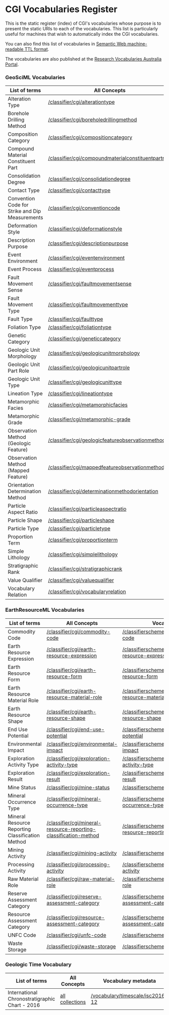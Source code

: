 # CGI Vocabularies Register

This is the static register (index) of CGI's vocabularies whose purpose is to present the static URIs to each of the vocabularies. This list is particularly useful for machines that wish to automatically index the CGI vocabularies.

You can also find this list of vocabularies in [Semantic Web machine-readable TTL format](http://resource.geosciml.org/def/voc/?_format=text/turtle).

The vocabularies are also published at the [Research Vocabularies Australia Portal](https://vocabs.ands.org.au/search/#!/?q=&p=1&publisher=CGI%20Geoscience%20Terminology%20Working%20Group).

### GeoSciML Vocabularies

List of terms | All Concepts | Vocabulary metadata | 
 ------------ |  ------------ | ----------- |
Alteration Type  | [/classifier/cgi/alterationtype](http://resource.geosciml.org/classifier/cgi/alterationtype) | [/classifierscheme/cgi/2016.01/alterationtype](http://resource.geosciml.org/classifierscheme/cgi/2016.01/alterationtype) |
Borehole Drilling Method | [/classifier/cgi/boreholedrillingmethod](http://resource.geosciml.org/classifier/cgi/boreholedrillingmethod) | [/classifierscheme/cgi/2016.01/boreholedrillingmethod](http://resource.geosciml.org/classifierscheme/cgi/2016.01/boreholedrillingmethod) | 
Composition Category | [/classifier/cgi/compositioncategory](http://resource.geosciml.org/classifier/cgi/compositioncategory) | [/classifierscheme/cgi/2016.01/compositioncategory](http://resource.geosciml.org/classifierscheme/cgi/2016.01/compositioncategory) |
Compound Material Constituent Part | [/classifier/cgi/compoundmaterialconstituentpartrole](http://resource.geosciml.org/classifier/cgi/compoundmaterialconstituentpartrole) | [/classifierscheme/cgi/2016.01/compoundmaterialconstituentpartrole](http://resource.geosciml.org/classifierscheme/cgi/2016.01/compoundmaterialconstituentpartrole) |
Consolidation Degree | [/classifier/cgi/consolidationdegree](http://resource.geosciml.org/classifier/cgi/consolidationdegree) | [/classifierscheme/cgi/2016.01/consolidationdegree](http://resource.geosciml.org/classifierscheme/cgi/2016.01/consolidationdegree) |
Contact Type | [/classifier/cgi/contacttype](http://resource.geosciml.org/classifier/cgi/contacttype) | [/classifierscheme/cgi/2016.01/contacttype](http://resource.geosciml.org/classifierscheme/cgi/2016.01/contacttype) |
Convention Code for Strike and Dip Measurements | [/classifier/cgi/conventioncode](http://resource.geosciml.org/classifier/cgi/conventioncode) | [/classifierscheme/cgi/2016.01/conventioncode](http://resource.geosciml.org/classifierscheme/cgi/2016.01/conventioncode) |
Deformation Style | [/classifier/cgi/deformationstyle](http://resource.geosciml.org/classifier/cgi/deformationstyle) | [/classifierscheme/cgi/2016.01/deformationstyle](http://resource.geosciml.org/classifierscheme/cgi/2016.01/deformationstyle) |
Description Purpose | [/classifier/cgi/descriptionpurpose](http://resource.geosciml.org/classifier/cgi/descriptionpurpose) | [/classifierscheme/cgi/2016.01/descriptionpurpose](http://resource.geosciml.org/classifierscheme/cgi/2016.01/descriptionpurpose) |
Event Environment | [/classifier/cgi/eventenvironment](http://resource.geosciml.org/classifier/cgi/eventenvironment) | [/classifierscheme/cgi/2016.01/eventenvironment](http://resource.geosciml.org/classifierscheme/cgi/2016.01/eventenvironment) |
Event Process | [/classifier/cgi/eventprocess](http://resource.geosciml.org/classifier/cgi/eventprocess) | [/classifierscheme/cgi/2016.01/eventprocess](http://resource.geosciml.org/classifierscheme/cgi/2016.01/eventprocess) |
Fault Movement Sense | [/classifier/cgi/faultmovementsense](http://resource.geosciml.org/classifier/cgi/faultmovementsense) | [/classifierscheme/cgi/2016.01/faultmovementsense](http://resource.geosciml.org/classifierscheme/cgi/2016.01/faultmovementsense) |
Fault Movement Type | [/classifier/cgi/faultmovementtype](http://resource.geosciml.org/classifier/cgi/faultmovementtype) | [/classifierscheme/cgi/2016.01/faultmovementtype](http://resource.geosciml.org/classifierscheme/cgi/2016.01/faultmovementtype) |
Fault Type | [/classifier/cgi/faulttype](http://resource.geosciml.org/classifier/cgi/faulttype) | [/classifierscheme/cgi/2016.01/faulttype](http://resource.geosciml.org/classifierscheme/cgi/2016.01/faulttype) |
Foliation Type | [/classifier/cgi/foliationtype](http://resource.geosciml.org/classifier/cgi/foliationtype) | [/classifierscheme/cgi/2016.01/foliationtype](http://resource.geosciml.org/classifierscheme/cgi/2016.01/foliationtype) |
Genetic Category | [/classifier/cgi/geneticcategory](http://resource.geosciml.org/classifier/cgi/geneticcategory) | [/classifierscheme/cgi/2016.01/geneticcategory](http://resource.geosciml.org/classifierscheme/cgi/2016.01/geneticcategory) |
Geologic Unit Morphology | [/classifier/cgi/geologicunitmorphology](http://resource.geosciml.org/classifier/cgi/geologicunitmorphology) | [/classifierscheme/cgi/2016.01/geologicunitmorphology](http://resource.geosciml.org/classifierscheme/cgi/2016.01/geologicunitmorphology) |
Geologic Unit Part Role | [/classifier/cgi/geologicunitpartrole](http://resource.geosciml.org/classifier/cgi/geologicunitpartrole) | [/classifierscheme/cgi/2016.01/geologicunitpartrole](http://resource.geosciml.org/classifierscheme/cgi/2016.01/geologicunitpartrole) |
Geologic Unit Type | [/classifier/cgi/geologicunittype](http://resource.geosciml.org/classifier/cgi/geologicunittype) | [/classifierscheme/cgi/2016.01/geologicunittype](http://resource.geosciml.org/classifierscheme/cgi/2016.01/geologicunittype) |
Lineation Type | [/classifier/cgi/lineationtype](http://resource.geosciml.org/classifier/cgi/lineationtype) | [/classifierscheme/cgi/2016.01/lineationtype](http://resource.geosciml.org/classifierscheme/cgi/2016.01/lineationtype) |
Metamorphic Facies | [/classifier/cgi/metamorphicfacies](http://resource.geosciml.org/classifier/cgi/metamorphicfacies) | [/classifierscheme/cgi/2016.01/metamorphicfacies](http://resource.geosciml.org/classifierscheme/cgi/2016.01/metamorphicfacies) |
Metamorphic Grade | [/classifier/cgi/metamorphic-grade](http://resource.geosciml.org/classifier/cgi/metamorphic-grade) | [/classifierscheme/cgi/2016.01/metamorphic-grade](http://resource.geosciml.org/classifierscheme/cgi/2016.01/metamorphic-grade) |
Observation Method (Geologic Feature) | [/classifier/cgi/geologicfeatureobservationmethod](http://resource.geosciml.org/classifier/cgi/geologicfeatureobservationmethod) | [/classifierscheme/cgi/2016.01/geologicfeatureobservationmethod](http://resource.geosciml.org/classifierscheme/cgi/2016.01/geologicfeatureobservationmethod) |
Observation Method (Mapped Feature) | [/classifier/cgi/mappedfeatureobservationmethod](http://resource.geosciml.org/classifier/cgi/mappedfeatureobservationmethod) | [/classifierscheme/cgi/2016.01/mappedfeatureobservationmethod](http://resource.geosciml.org/classifierscheme/cgi/2016.01/mappedfeatureobservationmethod) |
Orientation Determination Method | [/classifier/cgi/determinationmethodorientation](http://resource.geosciml.org/classifier/cgi/determinationmethodorientation) | [/classifierscheme/cgi/2016.01/determinationmethodorientation](http://resource.geosciml.org/classifierscheme/cgi/2016.01/determinationmethodorientation) |
Particle Aspect Ratio | [/classifier/cgi/particleaspectratio](http://resource.geosciml.org/classifier/cgi/particleaspectratio) | [/classifierscheme/cgi/2016.01/particleaspectratio](http://resource.geosciml.org/classifierscheme/cgi/2016.01/particleaspectratio) |
Particle Shape | [/classifier/cgi/particleshape](http://resource.geosciml.org/classifier/cgi/particleshape) | [/classifierscheme/cgi/2016.01/particleshape](http://resource.geosciml.org/classifierscheme/cgi/2016.01/particleshape) |
Particle Type | [/classifier/cgi/particletype](http://resource.geosciml.org/classifier/cgi/particletype) | [/classifierscheme/cgi/2016.01/particletype](http://resource.geosciml.org/classifierscheme/cgi/2016.01/particletype) |
Proportion Term | [/classifier/cgi/proportionterm](http://resource.geosciml.org/classifier/cgi/proportionterm) | [/classifierscheme/cgi/2016.01/proportionterm](http://resource.geosciml.org/classifierscheme/cgi/2016.01/proportionterm) |
Simple Lithology | [/classifier/cgi/simplelithology](http://resource.geosciml.org/classifier/cgi/simplelithology) | [/classifierscheme/cgi/2016.01/simplelithology](http://resource.geosciml.org/classifierscheme/cgi/2016.01/simplelithology) |
Stratigraphic Rank | [/classifier/cgi/stratigraphicrank](http://resource.geosciml.org/classifier/cgi/stratigraphicrank) | [/classifierscheme/cgi/2016.01/stratigraphicrank](http://resource.geosciml.org/classifierscheme/cgi/2016.01/stratigraphicrank) |
Value Qualifier | [/classifier/cgi/valuequalifier](http://resource.geosciml.org/classifier/cgi/valuequalifier) | [/classifierscheme/cgi/2016.01/valuequalifier](http://resource.geosciml.org/classifierscheme/cgi/2016.01/valuequalifier) |
Vocabulary Relation | [/classifier/cgi/vocabularyrelation](http://resource.geosciml.org/classifier/cgi/vocabularyrelation) | [/classifierscheme/cgi/2016.01/vocabularyrelation](http://resource.geosciml.org/classifierscheme/cgi/2016.01/vocabularyrelation) ||

### EarthResourceML Vocabularies

List of terms | All Concepts | Vocabulary metadata | 
 ------------ |  ------------ | ----------- | 
Commodity Code | [/classifier/cgi/commodity-code](http://resource.geosciml.org/classifier/cgi/commodity-code) | [/classifierscheme/cgi/2016.01/commodity-code](http://resource.geosciml.org/classifierscheme/cgi/2016.01/commodity-code) |
Earth Resource Expression | [/classifier/cgi/earth-resource-expression](http://resource.geosciml.org/classifier/cgi/earth-resource-expression) | [/classifierscheme/cgi/2016.01/earth-resource-expression](http://resource.geosciml.org/classifierscheme/cgi/2016.01/earth-resource-expression) |
Earth Resource Form | [/classifier/cgi/earth-resource-form](http://resource.geosciml.org/classifier/cgi/earth-resource-form) | [/classifierscheme/cgi/2016.02/earth-resource-form](http://resource.geosciml.org/classifierscheme/cgi/2016.02/earth-resource-form) |
Earth Resource Material Role | [/classifier/cgi/earth-resource-material-role](http://resource.geosciml.org/classifier/cgi/earth-resource-material-role) | [/classifierscheme/cgi/2016.01/earth-resource-material-role](http://resource.geosciml.org/classifierscheme/cgi/2016.01/earth-resource-material-role) |
Earth Resource Shape | [/classifier/cgi/earth-resource-shape](http://resource.geosciml.org/classifier/cgi/earth-resource-shape) | [/classifierscheme/cgi/2016.01/earth-resource-shape](http://resource.geosciml.org/classifierscheme/cgi/2016.01/earth-resource-shape) |
End Use Potential | [/classifier/cgi/end-use-potential](http://resource.geosciml.org/classifier/cgi/end-use-potential) | [/classifierscheme/cgi/2016.01/end-use-potential](http://resource.geosciml.org/classifierscheme/cgi/2016.01/end-use-potential) |
Environmental Impact | [/classifier/cgi/environmental-impact](http://resource.geosciml.org/classifier/cgi/environmental-impact) | [/classifierscheme/cgi/2016.01/environmental-impact](http://resource.geosciml.org/classifierscheme/cgi/2016.01/environmental-impact) |
Exploration Activity Type | [/classifier/cgi/exploration-activity-type](http://resource.geosciml.org/classifier/cgi/exploration-activity-type) | [/classifierscheme/cgi/2016.01/exploration-activity-type](http://resource.geosciml.org/classifierscheme/cgi/2016.01/exploration-activity-type) |
Exploration Result | [/classifier/cgi/exploration-result](http://resource.geosciml.org/classifier/cgi/exploration-result) | [/classifierscheme/cgi/2016.01/exploration-result](http://resource.geosciml.org/classifierscheme/cgi/2016.01/exploration-result) |
Mine Status | [/classifier/cgi/mine-status](http://resource.geosciml.org/classifier/cgi/mine-status) | [/classifierscheme/cgi/2016.01/mine-status](http://resource.geosciml.org/classifierscheme/cgi/2016.01/mine-status) |
Mineral Occurrence Type | [/classifier/cgi/mineral-occurrence-type](http://resource.geosciml.org/classifier/cgi/mineral-occurrence-type) | [/classifierscheme/cgi/2016.01/mineral-occurrence-type](http://resource.geosciml.org/classifierscheme/cgi/2016.01/mineral-occurrence-type) |
Mineral Resource Reporting Classification Method | [/classifier/cgi/mineral-resource-reporting-classification-method](http://resource.geosciml.org/classifier/cgi/mineral-resource-reporting-classification-method) | [/classifierscheme/cgi/2016.01/mineral-resource-reporting-classification-method](http://resource.geosciml.org/classifierscheme/cgi/2016.01/mineral-resource-reporting-classification-method) |
Mining Activity | [/classifier/cgi/mining-activity](http://resource.geosciml.org/classifier/cgi/mining-activity) | [/classifierscheme/cgi/2016.01/mining-activity](http://resource.geosciml.org/classifierscheme/cgi/2016.01/mining-activity) |
Processing Activity | [/classifier/cgi/processing-activity](http://resource.geosciml.org/classifier/cgi/processing-activity) | [/classifierscheme/cgi/2016.01/processing-activity](http://resource.geosciml.org/classifierscheme/cgi/2016.01/processing-activity) |
Raw Material Role | [/classifier/cgi/raw-material-role](http://resource.geosciml.org/classifier/cgi/raw-material-role) | [/classifierscheme/cgi/2016.01/raw-material-role](http://resource.geosciml.org/classifierscheme/cgi/2016.01/raw-material-role) |
Reserve Assessment Category | [/classifier/cgi/reserve-assessment-category](http://resource.geosciml.org/classifier/cgi/reserve-assessment-category) | [/classifierscheme/cgi/2016.01/reserve-assessment-category](http://resource.geosciml.org/classifierscheme/cgi/2016.01/reserve-assessment-category) |
Resource Assessment Category | [/classifier/cgi/resource-assessment-category](http://resource.geosciml.org/classifier/cgi/resource-assessment-category) | [/classifierscheme/cgi/2016.01/resource-assessment-category](http://resource.geosciml.org/classifierscheme/cgi/2016.01/resource-assessment-category) |
UNFC Code | [/classifier/cgi/unfc-code](http://resource.geosciml.org/classifier/cgi/unfc-code) | [/classifierscheme/cgi/2016.01/unfc-code](http://resource.geosciml.org/classifierscheme/cgi/2016.01/unfc-code) |
Waste Storage | [/classifier/cgi/waste-storage](http://resource.geosciml.org/classifier/cgi/waste-storage) | [/classifierscheme/cgi/2016.01/waste-storage](http://resource.geosciml.org/classifierscheme/cgi/2016.01/waste-storage) ||

### Geologic Time Vocabulary

List of terms | All Concepts | Vocabulary metadata | 
 ------------ |  ------------ | ----------- | 
International Chronostratigraphic Chart - 2016 | [all collections](http://vocabs.ands.org.au/repository/api/lda/csiro/international-chronostratigraphic-chart-2016/2016-12-v3/collection) | [/vocabulary/timescale/isc2016-12](http://resource.geosciml.org/vocabulary/timescale/isc2016-12) ||

